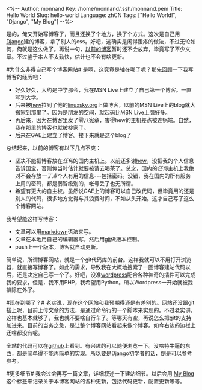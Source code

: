 <%--
Author: monnand
Key: /home/monnand/.ssh/monnand.pem
Title: Hello World
Slug: hello-world
Language: zhCN
Tags: ["Hello World!", "Django", "My Blog"]
--%>

是的，俺又开始写博客了，而且还换了个地方，换了个方式。这次是自己用[Django](http://djangoproject.com)建的博客，拿了别人的css。好吧，这确实是闲得蛋疼的做法，不过无论如何，俺就是这么做了。再说一句，[以前的博客](http://monnand.appspot.com/)暂时还不会放弃，毕竟写了不少文章。不过鉴于本人不太勤快，估计也不会有啥更新。

#为什么非得自己写个博客网站#
是啊，这究竟是轴在哪了呢？那先回顾一下我写博客的经历吧：

- 好久好久，大约是中学那会，我在MSN Live上建立了自己第一个博客。一直写到大学。
- 后来被[hew](http://www.linuxbyte.org/)拉到了他的[linuxsky.org](http://linuxsky.org)上做博客，以前的MSN Live上的blog就大搬家到那里了。因为是朋友的空间，就起码比MSN
  Live上强好多。
- 再后来，因为在博客里发了零八宪章，害得hew的主机差点被连锅端。自然，我在那里的博客也就被抄家了。
- 后来在GAE上建立了博客。接下来就是这个blog了

总结起来，以前的博客有以下几点不爽：

- 坚决不能把博客放在*任何*的国内主机上。以前还多谢[hew](http://www.linuxbyte.org)，没把我的个人信息告诉国宝，否则俺当时估计就要被请去喝茶了。总之，国内的*任何*主机上我绝对不会存放*一丁点*个人有用的信息---包括密码。没错，我在国内的所有服务上用的密码，都是弱智级别的，帐号丢了也无所谓。
- 希望有更大的自主权。虽然说GAE上的博客可以自己改代码，但毕竟用的还是别人的代码，很多地方觉得与其浪费时间，不如从头开始。这才自己写了这么个博客网站。

我希望能这样写博客：

- 文章可以用[markdown](http://daringfireball.net/projects/markdown/)语法来写。
- 文章在本地用自己的编辑器写，然后用[git](http://git-scm.com/)做版本控制。
- push上一个版本，博客就自动更新。

简单说，所谓博客网站，就是一个git代码库的前台。这样我就可以不用打开浏览器，就直接写博客了。如此的需求，导致我在大概地搜索了一圈博客建站代码以后，还是决定自己写一个了。好吧，没准[wordpress](http://wordpress.com/)配合各种神奇的插件可以完成我的要求，但是，我不用PHP，我希望用Python。所以Wordpress一开始就被我排除在外了。

#现在到哪了？#
老实说，现在这个网站和我预期得还是有差别的。网站还没跟git搭上呢，目前上传文章的方法，是通过命令行的一个脚本来实现的。不过老实讲，这样也基本就够了，我也就不要啥自行车了。等哪天有空，再说怎么把git的支持加进来。目前的当务之急，是让整个博客网站看起来像个博客。如今右边的边栏上还啥都没有呢。

全站的代码可以在[github](http://github.com/monnand/myblog/)上看到。有兴趣的可以随便浏览一下。没啥特牛逼的东西，都是简单得不能再简单的实现。所以要是Django初学者的话，倒是可以参考参考。

#更多细节#
我会过会再写一篇文章，详细叙述一下建站细节。以后会用 [My Blog](/tag/3/) 这个标签来记录关于本博客网站的各种更新，包括代码更新，配置更新等等。

